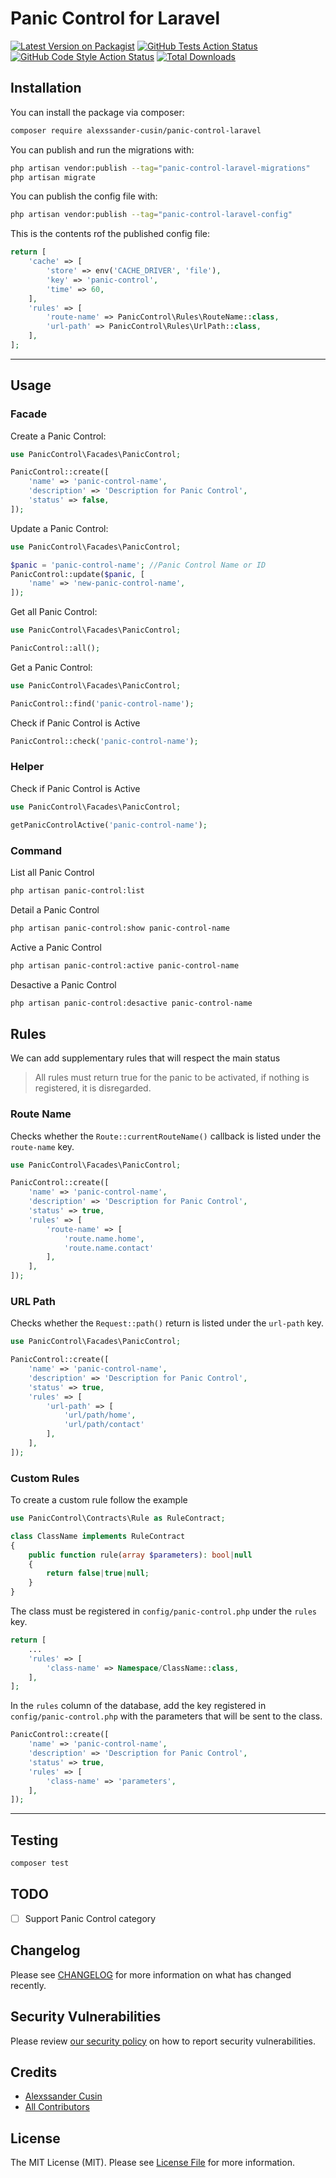 # Panic Control for Laravel

[![Latest Version on Packagist](https://img.shields.io/packagist/v/alexssander-cusin/panic-control-laravel.svg?style=flat-square)](https://packagist.org/packages/alexssander-cusin/panic-control-laravel)
[![GitHub Tests Action Status](https://img.shields.io/github/actions/workflow/status/alexssander-cusin/panic-control-laravel/run-tests.yml?branch=main&label=tests&style=flat-square)](https://github.com/alexssander-cusin/panic-control-laravel/actions?query=workflow%3Arun-tests+branch%3Amain)
[![GitHub Code Style Action Status](https://img.shields.io/github/actions/workflow/status/alexssander-cusin/panic-control-laravel/fix-php-code-style-issues.yml?branch=main&label=code%20style&style=flat-square)](https://github.com/alexssander-cusin/panic-control-laravel/actions?query=workflow%3A"Fix+PHP+code+style+issues"+branch%3Amain)
[![Total Downloads](https://img.shields.io/packagist/dt/alexssander-cusin/panic-control-laravel.svg?style=flat-square)](https://packagist.org/packages/alexssander-cusin/panic-control-laravel)
## Installation

You can install the package via composer:

```bash
composer require alexssander-cusin/panic-control-laravel
```

You can publish and run the migrations with:

```bash
php artisan vendor:publish --tag="panic-control-laravel-migrations"
php artisan migrate
```

You can publish the config file with:

```bash
php artisan vendor:publish --tag="panic-control-laravel-config"
```

This is the contents rof the published config file:

```php
return [
    'cache' => [
        'store' => env('CACHE_DRIVER', 'file'),
        'key' => 'panic-control',
        'time' => 60,
    ],
    'rules' => [
        'route-name' => PanicControl\Rules\RouteName::class,
        'url-path' => PanicControl\Rules\UrlPath::class,
    ],
];
```
---
## Usage

### Facade

Create a Panic Control:

```php
use PanicControl\Facades\PanicControl;

PanicControl::create([
    'name' => 'panic-control-name',
    'description' => 'Description for Panic Control',
    'status' => false,
]);
```

Update a Panic Control:

```php
use PanicControl\Facades\PanicControl;

$panic = 'panic-control-name'; //Panic Control Name or ID
PanicControl::update($panic, [
    'name' => 'new-panic-control-name',
]);
```

Get all Panic Control:

```php
use PanicControl\Facades\PanicControl;

PanicControl::all();
```

Get a Panic Control:

```php
use PanicControl\Facades\PanicControl;

PanicControl::find('panic-control-name');
```

Check if Panic Control is Active

```php
PanicControl::check('panic-control-name');
```

### Helper

Check if Panic Control is Active

```php
use PanicControl\Facades\PanicControl;

getPanicControlActive('panic-control-name');
```

### Command

List all Panic Control

```bash
php artisan panic-control:list
```

Detail a Panic Control

```bash
php artisan panic-control:show panic-control-name
```

Active a Panic Control

```bash
php artisan panic-control:active panic-control-name
```

Desactive a Panic Control

```bash
php artisan panic-control:desactive panic-control-name
```

## Rules

We can add supplementary rules that will respect the main status

> All rules must return true for the panic to be activated, if nothing is registered, it is disregarded.

### Route Name

Checks whether the `Route::currentRouteName()` callback is listed under the `route-name` key.

```php
use PanicControl\Facades\PanicControl;

PanicControl::create([
    'name' => 'panic-control-name',
    'description' => 'Description for Panic Control',
    'status' => true,
    'rules' => [
        'route-name' => [
            'route.name.home',
            'route.name.contact'
        ],
    ],
]);
```

### URL Path

Checks whether the `Request::path()` return is listed under the `url-path` key.

```php
use PanicControl\Facades\PanicControl;

PanicControl::create([
    'name' => 'panic-control-name',
    'description' => 'Description for Panic Control',
    'status' => true,
    'rules' => [
        'url-path' => [
            'url/path/home',
            'url/path/contact'
        ],
    ],
]);
```

### Custom Rules

To create a custom rule follow the example

```php
use PanicControl\Contracts\Rule as RuleContract;

class ClassName implements RuleContract
{
    public function rule(array $parameters): bool|null
    {
        return false|true|null;
    }
}
```

The class must be registered in `config/panic-control.php` under the `rules` key.

```php
return [
    ...
    'rules' => [
        'class-name' => Namespace/ClassName::class,
    ],
];
```

In the `rules` column of the database, add the key registered in `config/panic-control.php` with the parameters that will be sent to the class.

```php
PanicControl::create([
    'name' => 'panic-control-name',
    'description' => 'Description for Panic Control',
    'status' => true,
    'rules' => [
        'class-name' => 'parameters',
    ],
]);
```
---
## Testing

```bash
composer test
```

## TODO

- [ ] Support Panic Control category

## Changelog

Please see [CHANGELOG](CHANGELOG.md) for more information on what has changed recently.

## Security Vulnerabilities

Please review [our security policy](../../security/policy) on how to report security vulnerabilities.

## Credits

- [Alexssander Cusin](https://github.com/alexssander-cusin)
- [All Contributors](../../contributors)

## License

The MIT License (MIT). Please see [License File](LICENSE.md) for more information.
